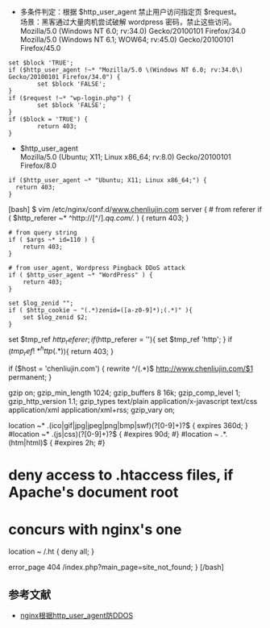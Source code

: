 * 多条件判定：根据 $http_user_agent 禁止用户访问指定页 $request。<br />
场景：黑客通过大量肉机尝试破解 wordpress 密码，禁止这些访问。<br />
Mozilla/5.0 (Windows NT 6.0; rv:34.0) Gecko/20100101 Firefox/34.0<br />
Mozilla/5.0 (Windows NT 6.1; WOW64; rv:45.0) Gecko/20100101 Firefox/45.0
```
set $block 'TRUE';
if ($http_user_agent !~* "Mozilla/5.0 \(Windows NT 6.0; rv:34.0\) Gecko/20100101 Firefox/34.0") {
		set $block 'FALSE';
}
if ($request !~* "wp-login.php") {
		set $block 'FALSE';
}
if ($block = 'TRUE') {
		return 403;
}
```
* $http_user_agent<br />
Mozilla/5.0 (Ubuntu; X11; Linux x86_64; rv:8.0) Gecko/20100101 Firefox/8.0
```
if ($http_user_agent ~* "Ubuntu; X11; Linux x86_64;") {
  return 403;
}
```



[bash]
$ vim /etc/nginx/conf.d/www.chenliujin.com
server {
	# from referer
	if ( $http_referer ~* ^http:\/\/[^\/]*\.qq\.com\/.* ) {
		return 403;
	}

	# from query string
	if ( $args ~* id=110 ) {
		return 403;
	}

	# from user_agent, Wordpress Pingback DDoS attack
	if ( $http_user_agent ~* "WordPress" ) {
        return 403;
	}

    set $log_zenid "";
    if ( $http_cookie ~ "(.*)zenid=([a-z0-9]*);(.*)" ){
        set $log_zenid $2;
    }

  set $tmp_ref $http_referer;
  if ($http_referer = ''){
    set $tmp_ref 'http';
  }
  if ($tmp_ref !~* ^http(.*)$){
        return 403;
  }

  if ($host = 'chenliujin.com') {
    rewrite ^/(.*)$ http://www.chenliujin.com/$1 permanent;
  }

  gzip on;
  gzip_min_length 1024;
  gzip_buffers 8 16k;
  gzip_comp_level 1;
  gzip_http_version 1.1;
  gzip_types text/plain application/x-javascript text/css application/xml application/xml+rss;
  gzip_vary on;


  location ~* \.(ico|gif|jpg|jpeg|png|bmp|swf)(\?[0-9]+)?$ {
    expires 360d;
  }
  #location ~* \.(js|css)(\?[0-9]+)?$ {
    #expires 90d;
  #}
  #location ~ .*\.(htm|html)$ {
    #expires 2h;
  #}

  # deny access to .htaccess files, if Apache's document root
  # concurs with nginx's one
  location ~ /\.ht {
    deny  all;
  }

  error_page  404              /index.php?main_page=site_not_found;
}
[/bash]

## 参考文献
* [nginx根据http_user_agent防DDOS](http://www.cnblogs.com/top5/archive/2011/01/13/1934845.html)
